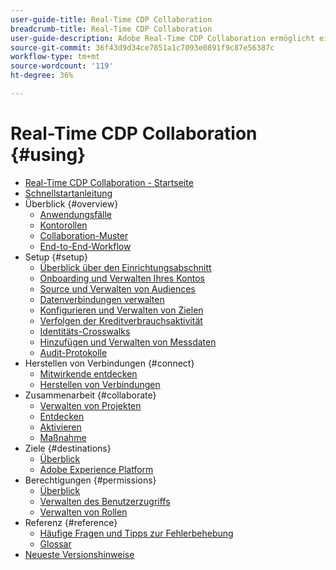 ```yaml
---
user-guide-title: Real-Time CDP Collaboration
breadcrumb-title: Real-Time CDP Collaboration
user-guide-description: Adobe Real-Time CDP Collaboration ermöglicht eine nahtlose und sichere Datenfreigabe und Zusammenarbeit zwischen Werbetreibenden und Publishern und erleichtert so Einblicke in Zielgruppen in Echtzeit und personalisierte Marketing-Strategien.
source-git-commit: 36f43d9d34ce7851a1c7093e0891f9c87e56387c
workflow-type: tm+mt
source-wordcount: '119'
ht-degree: 36%

---
```



# Real-Time CDP Collaboration {#using}

* [Real-Time CDP Collaboration - Startseite](./home.md)
* [Schnellstartanleitung](./quick-start-guide.md)
* Überblick {#overview}
   * [Anwendungsfälle](./overview/use-cases.md)
   * [Kontorollen](./overview/roles.md)
   * [Collaboration-Muster](./overview/collaboration-patterns.md)
   * [End-to-End-Workflow](./overview/end-to-end-workflow.md)
* Setup {#setup}
   * [Überblick über den Einrichtungsabschnitt](./setup/setup-overview.md)
   * [Onboarding und Verwalten Ihres Kontos](./setup/onboard-account.md)
   * [Source und Verwalten von Audiences](./setup/onboard-audiences.md)
   * [Datenverbindungen verwalten](./setup/manage-data-connection.md)
   * [Konfigurieren und Verwalten von Zielen](./setup/manage-destinations.md)
   * [Verfolgen der Kreditverbrauchsaktivität](/help/guide/setup/my-activity.md)
   * [Identitäts-Crosswalks](./setup/identity-crosswalk.md)
   * [Hinzufügen und Verwalten von Messdaten](./setup/onboard-measurement-data.md)
   * [Audit-Protokolle](./setup/audit-logs.md)
* Herstellen von Verbindungen {#connect}
   * [Mitwirkende entdecken](./connect/discover-collaborators.md)
   * [Herstellen von Verbindungen](./connect/establishing-connections.md)
* Zusammenarbeit {#collaborate}
   * [Verwalten von Projekten](./collaborate/manage-projects.md)
   * [Entdecken](./collaborate/discover.md)
   * [Aktivieren](./collaborate/activate.md)
   * [Maßnahme](./collaborate/measure.md)
* Ziele {#destinations}
   * [Überblick](./destinations/overview.md)
   * [Adobe Experience Platform](./destinations/experience-platform.md)
* Berechtigungen {#permissions}
   * [Überblick](./permissions/overview.md)
   * [Verwalten des Benutzerzugriffs](./permissions/manage-user-access.md)
   * [Verwalten von Rollen](./permissions/manage-roles.md)
* Referenz {#reference}
   * [Häufige Fragen und Tipps zur Fehlerbehebung](./faqs/common-questions.md)
   * [Glossar](./glossary.md)
* [Neueste Versionshinweise](./release-notes/latest.md)
